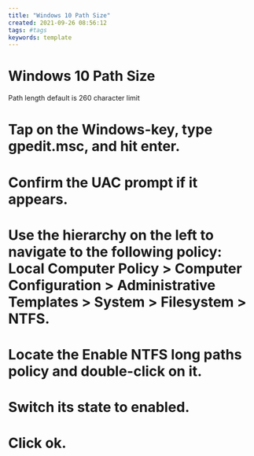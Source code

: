 ```yaml
---
title: "Windows 10 Path Size"
created: 2021-09-26 08:56:12
tags: #tags
keywords: template
---
```


# Windows 10 Path Size

Path length default is 260 character limit

# Tap on the Windows-key, type gpedit.msc, and hit enter.
# Confirm the UAC prompt if it appears.
# Use the hierarchy on the left to navigate to the following policy: Local Computer Policy > Computer Configuration > Administrative Templates > System > Filesystem > NTFS.
# Locate the Enable NTFS long paths policy and double-click on it.
# Switch its state to enabled.
# Click ok.
